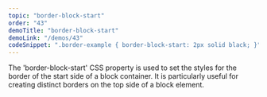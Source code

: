 ```yaml
---
topic: "border-block-start"
order: "43"
demoTitle: "border-block-start"
demoLink: "/demos/43"
codeSnippet: ".border-example { border-block-start: 2px solid black; }"
---
```


The 'border-block-start' CSS property is used to set the styles for the border of the start side of a block container. It is particularly useful for creating distinct borders on the top side of a block element.
<br />
